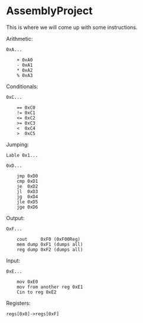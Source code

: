 # AssemblyProject

This is where we will come up with some instructions.

Arithmetic:

    0xA...

        + 0xA0
        - 0xA1
        * 0xA2
        % 0xA3

Conditionals:

    0xC...

        == 0xC0
        != 0xC1
        <= 0xC2
        >= 0xC3
        <  0xC4
        >  0xC5

Jumping:

    Lable 0x1...

    0xD...

        jmp 0xD0
        cmp 0xD1        
        je  0xD2
        jl  0xD3
        jg  0xD4
        jle 0xD5
        jge 0xD6

Output:

    OxF...

        cout     0xF0 (0xF00Reg)
        mem dump 0xF1 (dumps all)
        reg dump 0xF2 (dumps all)

Input:

    0xE...

        mov 0xE0
        mov from another reg 0xE1
        Cin to reg 0xE2

Registers:

    regs[0x0]->regs[0xF]